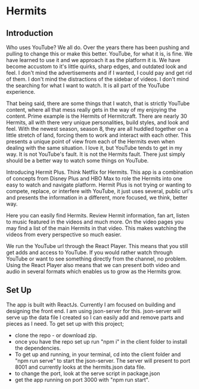 # Hermits
## Introduction
Who uses YouTube? We all do. Over the years there has been pushing and pulling to change this or make this better. YouTube, for what it is, is fine. We have learned to use it and we approach it as the platform it is. We have become accustom to it's little quirks, sharp edges, and outdated look and feel. I don't mind the advertisements and if I wanted, I could pay and get rid of them. I don't mind the distractions of the sidebar of videos. I don't mind the searching for what I want to watch. It is all part of the YouTube experience.

That being said, there are some things that I watch, that is strictly YouTube content, where all that mess really gets in the way of my enjoying the content. Prime example is the Hermits of Hermitcraft. There are nearly 30 Hermits, all with there very unique personalities, build styles, and look and feel. With the newest season, season 8, they are all huddled together on a little stretch of land, forcing them to work and interact with each other. This presents a unique point of view from each of the Hermits even when dealing with the same situation. I love it, but YouTube tends to get in my way. It is not YouTube's fault. It is not the Hermits fault. There just simply should be a better way to watch some things on YouTube.

Introducing Hermit Plus. Think Netflix for Hermits. This app is a combination of concepts from Disney Plus and HBO Max to role the Hermits into one easy to watch and navigate platform. Hermit Plus is not trying or wanting to compete, replace, or interfere with YouTube, it just uses several, public url's and presents the information in a different, more focused, we think, better way.

Here you can easily find Hermits. Review Hermit information, fan art, listen to music featured in the videos and much more. On the video pages you may find a list of the main Hermits in that video. This makes watching the videos from every perspective so much easier.

We run the YouTube url through the React Player. This means that you still get adds and access to YouTube. If you would rather watch through YouTube or want to see something directly from the channel, no problem. Using the React Player also means that we can present both video and audio in several formats which enables us to grow as the Hermits grow.

## Set Up
The app is built with ReactJs. Currently I am focused on building and designing the front end. I am using json-server for this. json-server will serve up the data file I created so I can easily add and remove parts and pieces as I need. To get set up with this project;
* clone the repo - or download zip.
* once you have the repo set up run "npm i" in the client folder to install the dependencies.
* To get up and running, in your terminal, cd into the client folder and "npm run serve" to start the json-server. The server will present to port 8001 and currently looks at the hermits.json data file.
* to change the port, look at the serve script in package.json
* get the app running on port 3000 with "npm run start".
